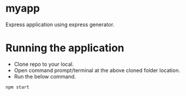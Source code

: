 # myapp
Express application using express generator.

# Running the application
- Clone repo to your local.
- Open command prompt/terminal at the above cloned folder location.
- Run the below command.
```sh
npm start
```